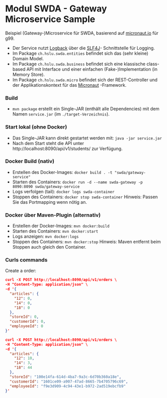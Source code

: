 # Modul SWDA - Gateway Microservice Sample
Beispiel (Gateway-)Microservice für SWDA, basierend auf [micronaut.io](https://micronaut.io/) für g99.
* Der Service nutzt [Logback](http://logback.qos.ch/) über die [SLF4J](http://www.slf4j.org/)-
  Schnittstelle für Logging.
* Im Package `ch.hslu.swda.entities` befindet sich das (sehr kleine) Domain Model.
* Im Package `ch.hslu.swda.business` befindet sich eine klassische class-based API
  mit Interface und einer einfachen (Fake-)Implementation (in Memory Store).
* Im Package `ch.hslu.swda.micro` befindet sich der REST-Controller und der 
  Applikationskontext für das [Micronaut](https://micronaut.io/) -Framework.

### Build
* `mvn package` erstellt ein Single-JAR (enthält alle Dependencies) mit dem Namen
`service.jar` (im `./target-Verzeichnis`). 

### Start lokal (ohne Docker)
* Das Single-JAR kann direkt gestartet werden mit: `java -jar service.jar`
* Nach dem Start steht die API unter http://localhost:8090/api/v1/students/ 
  zur Verfügung.

### Docker Build (nativ)
* Erstellen des Docker-Images: `docker build . -t "swda/gateway-service"`
* Starten des Containers: `docker run -d --name swda-gateway -p 8090:8090 swda/gateway-service`
* Logs verfolgen (tail): `docker logs swda-container`
* Stoppen des Containers: `docker stop swda-container`
Hinweis: Passen Sie das Portmapping wenn nötig an.

### Docker über Maven-Plugin (alternativ)
* Erstellen der Docker-Images: `mvn docker:build`
* Starten des Containers: `mvn docker:start`
* Logs anzeigen: `mvn docker:logs`
* Stoppen des Containers: `mvn docker:stop`
Hinweis: Maven entfernt beim Stoppen auch gleich den Container.

### Curls commands

Create a order:

```json
curl -X POST http://localhost:8090/api/v1/orders \
-H "Content-Type: application/json" \
-d '{
  "articles": {
    "12": 0,
    "14": 0,
    "18": 0
  },
  "storeId": 0,
  "customerId": 0,
  "employeeId": 0
}'
```

```json
curl -X POST http://localhost:8090/api/v1/orders \
-H "Content-Type: application/json" \
-d '{
  "articles": {
    "12": 10,
    "14": 3,
    "18": 44
  },
  "storeId": "100e14fa-614d-4ba7-9a3c-6d70b360a18e",
  "customerId": "1601ce09-a907-47ad-8665-7b4705796c69",
  "employeeId": "f9e3d909-4c94-43e1-b972-2ad519ebcfb9"
}'
```
